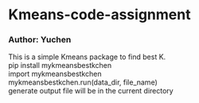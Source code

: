 # Kmeans-code-assignment
### Author: Yuchen
 This is a simple Kmeans package to find best K.  
 pip install mykmeansbestkchen  
 import mykmeansbestkchen  
 mykmeansbestkchen.run(data_dir, file_name)  
 generate output file will be in the current directory
